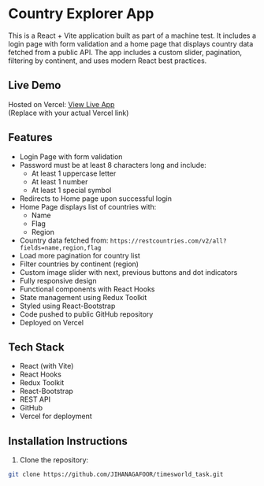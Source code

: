 # Country Explorer App

This is a React + Vite application built as part of a machine test. It includes a login page with form validation and a home page that displays country data fetched from a public API. The app includes a custom slider, pagination, filtering by continent, and uses modern React best practices.

## Live Demo

Hosted on Vercel: [View Live App](https://timesworld-task-geib.vercel.app/)  
(Replace with your actual Vercel link)

## Features

- Login Page with form validation
- Password must be at least 8 characters long and include:
  - At least 1 uppercase letter
  - At least 1 number
  - At least 1 special symbol
- Redirects to Home page upon successful login
- Home Page displays list of countries with:
  - Name
  - Flag
  - Region
- Country data fetched from: `https://restcountries.com/v2/all?fields=name,region,flag`
- Load more pagination for country list
- Filter countries by continent (region)
- Custom image slider with next, previous buttons and dot indicators
- Fully responsive design
- Functional components with React Hooks
- State management using Redux Toolkit
- Styled using React-Bootstrap
- Code pushed to public GitHub repository
- Deployed on Vercel

## Tech Stack

- React (with Vite)
- React Hooks
- Redux Toolkit
- React-Bootstrap
- REST API
- GitHub
- Vercel for deployment

## Installation Instructions

1. Clone the repository:

```bash
git clone https://github.com/JIHANAGAFOOR/timesworld_task.git

